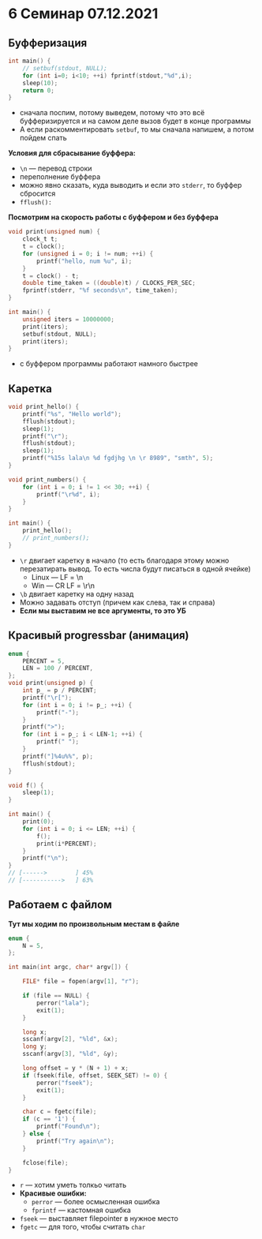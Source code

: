 # 6 ****Семинар 07.12.2021****

## Буфферизация

```c
int main() {
    // setbuf(stdout, NULL);
    for (int i=0; i<10; ++i) fprintf(stdout,"%d",i);
    sleep(10);
    return 0;
}
```

- сначала поспим, потому выведем, потому что это всё буфферизируется и на самом деле вызов будет в конце программы
- А если раскомментировать `setbuf`, то мы сначала напишем, а потом пойдем спать

**Условия для сбрасывание буффера:**

- `\n` — перевод строки
- переполнение буффера
- можно явно сказать, куда выводить и если это `stderr`, то буффер сбросится
- `fflush():`

**Посмотрим на скорость работы с буффером и без буффера**

```c
void print(unsigned num) {
    clock_t t;
    t = clock();
    for (unsigned i = 0; i != num; ++i) {
        printf("hello, num %u", i);
    }
    t = clock() - t;
    double time_taken = ((double)t) / CLOCKS_PER_SEC;
    fprintf(stderr, "%f seconds\n", time_taken);
}

int main() {
    unsigned iters = 10000000;
    print(iters);
    setbuf(stdout, NULL);
    print(iters);
}
```

- с буффером программы работают намного быстрее

## Каретка

```c
void print_hello() {
    printf("%s", "Hello world");
    fflush(stdout);
    sleep(1);
    printf("\r");
    fflush(stdout);
    sleep(1);
    printf("%15s lala\n %d fgdjhg \n \r 8989", "smth", 5);
}

void print_numbers() {
    for (int i = 0; i != 1 << 30; ++i) {
        printf("\r%d", i);
    }
}

int main() {
    print_hello();
    // print_numbers();
}
```

- `\r` двигает каретку в начало (то есть благодаря этому можно перезатирать вывод. То есть числа будут писаться в одной ячейке)
    - Linux — LF = \n
    - Win — CR LF = \r\n
- `\b` двигает каретку на одну назад
- Можно задавать отступ (причем как слева, так и справа)
- **Если мы выставим не все аргументы, то это УБ**

## Красивый progressbar (анимация)

```c
enum {
    PERCENT = 5,
    LEN = 100 / PERCENT,
};
void print(unsigned p) {
    int p_ = p / PERCENT;
    printf("\r[");
    for (int i = 0; i != p_; ++i) {
        printf("-");
    }
    printf(">");
    for (int i = p_; i < LEN-1; ++i) {
        printf(" ");
    }
    printf("]%4u%%", p);
    fflush(stdout);
}

void f() {
    sleep(1);
}

int main() {
    print(0);
    for (int i = 0; i <= LEN; ++i) {
        f();
        print(i*PERCENT);
    }
    printf("\n");
}
// [------>        ] 45%
// [----------->   ] 63%
```

## Работаем с файлом

**Тут мы ходим по произвольным местам в файле** 

```c
enum {
    N = 5,
};

int main(int argc, char* argv[]) {

    FILE* file = fopen(argv[1], "r");

	if (file == NULL) {
        perror("lala");
        exit(1);
    }

    long x;
    sscanf(argv[2], "%ld", &x);
    long y;
    sscanf(argv[3], "%ld", &y);

    long offset = y * (N + 1) + x;
    if (fseek(file, offset, SEEK_SET) != 0) {
        perror("fseek");
        exit(1);
    }

    char c = fgetc(file);
    if (c == '1') {
        printf("Found\n");
    } else {
        printf("Try again\n");
    }

    fclose(file);
}
```

- `r` — хотим уметь толкьо читать
- **Красивые ошибки:**
    - `perror` — более осмысленная ошибка
    - `fprintf` — кастомная ошибка
- `fseek` — выставляет filepointer в нужное место
- `fgetc` — для того, чтобы считать `char`